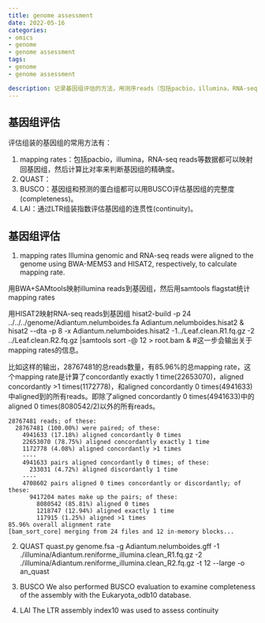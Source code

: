 ```yaml
---
title: genome assessment
date: 2022-05-16
categories:
- omics
- genome
- genome assessment
tags:
- genome
- genome assessment

description: 记录基因组评估的方法，用测序reads（包括pacbio，illumina，RNA-seq reads） mapping回基因组，得到mapping rates，mapping rates越高代表基因组的。
---
```


<div align="middle"><music URL></div>

## 基因组评估

评估组装的基因组的常用方法有：
1. mapping rates：包括pacbio，illumina，RNA-seq reads等数据都可以映射回基因组，然后计算比对率来判断基因组的精确度。
2. QUAST：
3. BUSCO：基因组和预测的蛋白组都可以用BUSCO评估基因组的完整度(completeness)。
4. LAI：通过LTR组装指数评估基因组的连贯性(continuity)。


## 基因组评估
1. mapping rates
Illumina genomic and RNA-seq reads were aligned to the genome using BWA-MEM53 and HISAT2, respectively, to calculate mapping rate.

用BWA+SAMtools映射illumina reads到基因组，然后用samtools flagstat统计mapping rates

用HISAT2映射RNA-seq reads到基因组
hisat2-build -p 24 ../../../genome/Adiantum.nelumboides.fa Adiantum.nelumboides.hisat2 &
hisat2 --dta -p 8 -x Adiantum.nelumboides.hisat2 -1../Leaf.clean.R1.fq.gz -2 ../Leaf.clean.R2.fq.gz |samtools sort -@ 12 > root.bam & #这一步会输出关于mapping rates的信息。

比如这样的输出，28767481的总reads数量，有85.96%的总mapping rate，这个mapping rate是计算了concordantly exactly 1 time(22653070)，aligned concordantly >1 times(1172778)，和aligned concordantly 0 times(4941633)中aligned到的所有reads。即除了aligned concordantly 0 times(4941633)中的aligned 0 times(8080542/2)以外的所有reads。

```
28767481 reads; of these:
  28767481 (100.00%) were paired; of these:
    4941633 (17.18%) aligned concordantly 0 times
    22653070 (78.75%) aligned concordantly exactly 1 time
    1172778 (4.08%) aligned concordantly >1 times
    ----
    4941633 pairs aligned concordantly 0 times; of these:
      233031 (4.72%) aligned discordantly 1 time
    ----
    4708602 pairs aligned 0 times concordantly or discordantly; of these:
      9417204 mates make up the pairs; of these:
        8080542 (85.81%) aligned 0 times
        1218747 (12.94%) aligned exactly 1 time
        117915 (1.25%) aligned >1 times
85.96% overall alignment rate
[bam_sort_core] merging from 24 files and 12 in-memory blocks...
```

2. QUAST
quast.py genome.fsa -g Adiantum.nelumboides.gff -1 ./illumina/Adiantum.reniforme_illumina.clean_R1.fq.gz -2 ./illumina/Adiantum.reniforme_illumina.clean_R2.fq.gz -t 12 --large -o an_quast

3. BUSCO
We also performed BUSCO evaluation to examine completeness of the assembly with the Eukaryota_odb10 database.

4. LAI
The LTR assembly index10 was used to assess continuity